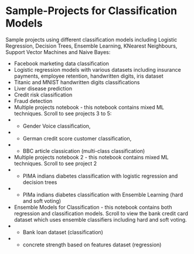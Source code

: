 # Sample-Projects for Classification Models
Sample projects using different classification models including Logistic Regression, Decision Trees, Ensemble Learning, KNearest Neighbours, Support Vector Machines and Naive Bayes:

* Facebook marketing data classification
* Logistic regression models with various datasets including insurance payments, employee retention, handwritten digits, iris dataset
* Titanic and MNIST handwritten digits classifications
* Liver disease prediction
* Credit risk classification
* Fraud detection
* Multiple projects notebook - this notebook contains mixed ML techniques. Scroll to see projects 3 to 5:
*  - Gender Voice classification, 
*  - German credit score customer classification, 
*  - BBC article classication (multi-class classification)
* Multiple projects notebook 2 - this notebook contains mixed ML techniques. Scroll to see project 2
*  - PIMA indians diabetes classification with logistic regression and decision trees
*  - PIMa indians diabetes classification with Ensemble Learning (hard and soft voting)
*  Ensemble Models for Classification - this notebook contains both regression and classification models. Scroll to view the bank credit card dataset which uses ensemble classifiers including hard and soft voting.
* - Bank loan dataset (classification)
* - concrete strength based on features dataset (regression)

